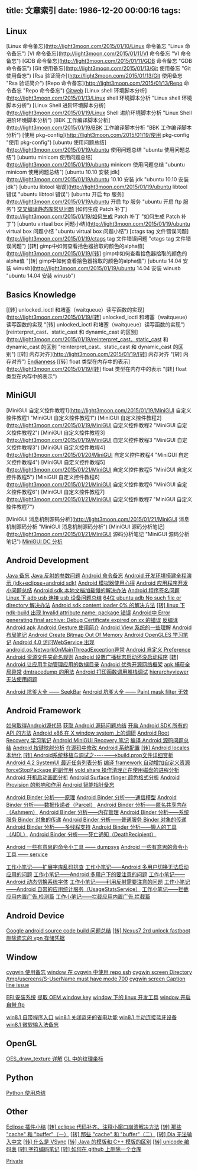 title: 文章索引
date: 1986-12-20 00:00:16
tags: 
---

## Linux

[Linux 命令备忘](http://light3moon.com/2015/01/10/Linux 命令备忘 "Linux 命令备忘") 
[VI 命令备忘](http://light3moon.com/2015/01/11/VI 命令备忘 "VI 命令备忘") 
[GDB 命令备忘](http://light3moon.com/2015/01/11/GDB 命令备忘 "GDB 命令备忘") 
[Git 使用备忘](http://light3moon.com/2015/01/13/Git 使用备忘 "Git 使用备忘") 
[Rsa 验证简介](http://light3moon.com/2015/01/13/Git 使用备忘 "Rsa 验证简介") 
[Repo 命令备忘](http://light3moon.com/2015/01/13/Repo 命令备忘 "Repo 命令备忘") 
[Gitweb](http://light3moon.com/2015/01/13/Gitweb "Gitweb") 
[Linux shell 环境脚本分析](http://light3moon.com/2015/01/13/Linux shell 环境脚本分析 "Linux shell 环境脚本分析") 
[Linux Shell 进阶环境脚本分析](http://light3moon.com/2015/01/19/Linux Shell 进阶环境脚本分析 "Linux Shell 进阶环境脚本分析") 
[BBK 工作编译脚本分析](http://light3moon.com/2015/01/19/BBK 工作编译脚本分析 "BBK 工作编译脚本分析") 
[使用 pkg-config](http://light3moon.com/2015/01/19/使用 pkg-config "使用 pkg-config") 
[ubuntu 使用问题总结](http://light3moon.com/2015/01/19/ubuntu 使用问题总结 "ubuntu 使用问题总结") 
[ubuntu minicom 使用问题总结](http://light3moon.com/2015/01/19/ubuntu minicom 使用问题总结 "ubuntu minicom 使用问题总结") 
[ubuntu 10.10 安装 jdk](http://light3moon.com/2015/01/19/ubuntu 10.10 安装 jdk "ubuntu 10.10 安装 jdk") 
[ubuntu libtool 错误](http://light3moon.com/2015/01/19/ubuntu libtool 错误 "ubuntu libtool 错误") 
[ubuntu 开启 ftp 服务](http://light3moon.com/2015/01/19/ubuntu 开启 ftp 服务 "ubuntu 开启 ftp 服务") 
[交叉编译静态库常见问题](http://light3moon.com/2015/01/19/交叉编译静态库常见问题 "交叉编译静态库常见问题") 
[如何生成 Patch 补丁](http://light3moon.com/2015/01/19/如何生成 Patch 补丁 "如何生成 Patch 补丁") 
[ubuntu virtual box 问题小结](http://light3moon.com/2015/01/19/ubuntu virtual box 问题小结 "ubuntu virtual box 问题小结") 
[ctags tag 文件错误问题](http://light3moon.com/2015/01/19/ctags tag 文件错误问题 "ctags tag 文件错误问题") 
[[转] gimp中如何查看拾色器拾取的颜色的alpha值](http://light3moon.com/2015/01/19/[转] gimp中如何查看拾色器拾取的颜色的alpha值 "[转] gimp中如何查看拾色器拾取的颜色的alpha值") 
[ubuntu 14.04 安装 winusb](http://light3moon.com/2015/01/19/ubuntu 14.04 安装 winusb "ubuntu 14.04 安装 winusb") 


## Basics Knowledge

[[转] unlocked_ioctl 和堵塞（waitqueue）读写函数的实现](http://light3moon.com/2015/01/19/[转] unlocked_ioctl 和堵塞（waitqueue）读写函数的实现 "[转] unlocked_ioctl 和堵塞（waitqueue）读写函数的实现") 
[reinterpret_cast、static_cast 和 dynamic_cast 的区别](http://light3moon.com/2015/01/19/reinterpret_cast、static_cast 和 dynamic_cast 的区别 "reinterpret_cast、static_cast 和 dynamic_cast 的区别") 
[[转] 内存对齐](http://light3moon.com/2015/01/19/[转] 内存对齐 "[转] 内存对齐") 
[Endianness](http://light3moon.com/2015/01/19/Endianness "Endianness") 
[[转] float 类型在内存中的表示](http://light3moon.com/2015/01/19/[转] float 类型在内存中的表示 "[转] float 类型在内存中的表示") 


## MiniGUI

[MiniGUI 自定义控件教程1](http://light3moon.com/2015/01/19/MiniGUI 自定义控件教程1 "MiniGUI 自定义控件教程1") 
[MiniGUI 自定义控件教程2](http://light3moon.com/2015/01/19/MiniGUI 自定义控件教程2 "MiniGUI 自定义控件教程2") 
[MiniGUI 自定义控件教程3](http://light3moon.com/2015/01/19/MiniGUI 自定义控件教程3 "MiniGUI 自定义控件教程3") 
[MiniGUI 自定义控件教程4](http://light3moon.com/2015/01/20/MiniGUI 自定义控件教程4 "MiniGUI 自定义控件教程4") 
[MiniGUI 自定义控件教程5](http://light3moon.com/2015/01/21/MiniGUI 自定义控件教程5 "MiniGUI 自定义控件教程5") 
[MiniGUI 自定义控件教程6](http://light3moon.com/2015/01/21/MiniGUI 自定义控件教程6 "MiniGUI 自定义控件教程6") 
[MiniGUI 自定义控件教程7](http://light3moon.com/2015/01/21/MiniGUI 自定义控件教程7 "MiniGUI 自定义控件教程7") 

[MiniGUI 消息机制源码分析](http://light3moon.com/2015/01/21/MiniGUI 消息机制源码分析 "MiniGUI 消息机制源码分析") 
[MiniGUI 源码分析笔记](http://light3moon.com/2015/01/21/MiniGUI 源码分析笔记 "MiniGUI 源码分析笔记") 
[MiniGUI DC 分析](http://mingming-killer.diandian.com/post/2012-11-23/40042205741 "MiniGUI DC 分析") 


## Android Development

[Java 备忘](http://mingming-killer.diandian.com/post/2012-11-23/40042118355 "Java 备忘") 
[Java 反射的参数问题](http://mingming-killer.diandian.com/post/2014-12-27/40065680516 "Java 反射的参数问题") 
[Android 命令备忘](http://mingming-killer.diandian.com/post/2013-10-30/40056056697 "Android 命令备忘") 
[Android 开发环境搭建全程演示 (jdk+eclipse+android sdk)](http://mingming-killer.diandian.com/post/2012-02-19/40038133438 "Android 开发环境搭建全程演示 (jdk+eclipse+android sdk)") 
[Android 模拟器使用心得](http://mingming-killer.diandian.com/post/2012-11-23/40043137292 "Android 模拟器使用心得") 
[Android 应用程序开发小问题总结](http://mingming-killer.diandian.com/post/2012-11-23/40042612750 "Android 应用程序开发小问题总结") 
[Android sdk 本地文档加载慢的解决办法](http://mingming-killer.diandian.com/post/2012-11-22/40042474656 "Android sdk 本地文档加载慢的解决办法") 
[Android 程序签名问题](http://mingming-killer.diandian.com/post/2012-04-09/40039374207 "Android 程序签名问题") 
[Linux 下 adb usb 连接 usb 设备问题总结](http://mingming-killer.diandian.com/post/2012-11-23/40043044175 "Linux 下 adb usb 连接 usb 设备问题总结") 
[64位 ubuntu adb No such file or directory 解决办法](http://mingming-killer.diandian.com/post/2013-08-26/40052345030 "64位 ubuntu adb No such file or directory 解决办法") 
[Android sdk content loader 0% 的解决方法](http://mingming-killer.diandian.com/post/2014-04-24/40061579231 "Android sdk content loader 0% 的解决方法") 
[[转] linux 下 ndk-build 出现 Invalid attribute name: package 错误](http://mingming-killer.diandian.com/post/2013-08-26/40053692186 "[转] linux 下 ndk-build 出现 Invalid attribute name: package 错误") 
[Android中 Error generating final archive: Debug Certificate expired on xx 的错误](http://mingming-killer.diandian.com/post/2011-07-24/40038165328 "Android中 Error generating final archive: Debug Certificate expired on xx 的错误") 
[反编译 Android apk](http://mingming-killer.diandian.com/post/2012-03-02/40038459637 "反编译 Android apk") 
[Android Gesture 使用简介](http://mingming-killer.diandian.com/post/2012-11-23/40042527201 "Android Gesture 使用简介") 
[Android View 系统的一些理解](http://mingming-killer.diandian.com/post/2012-08-21/40039695400 "Android View 系统的一些理解") 
[Android 布局笔记](http://mingming-killer.diandian.com/post/2012-11-23/40042020328 "Android 布局笔记") 
[Android Create Bitmap Out Of Memory](http://mingming-killer.diandian.com/post/2012-11-23/40043824662 "Android Create Bitmap Out Of Memory") 
[Android OpenGLES 学习笔记](http://mingming-killer.diandian.com/post/2012-08-21/40039904672 "Android OpenGLES 学习笔记") 
[Android 4.0 访问WebService 出现 android.os.NetworkOnMainThreadException异常](http://mingming-killer.diandian.com/post/2012-08-31/40038128935 "Android 4.0 访问WebService 出现 android.os.NetworkOnMainThreadException异常") 
[Android 自定义 Preference](http://mingming-killer.diandian.com/post/2012-11-23/40042795428 "Android 自定义 Preference") 
[Android 资源文件夹命名规则](http://mingming-killer.diandian.com/post/2014-05-04/40061663797 "Android 资源文件夹命名规则") 
[Android 设置广播标志启动还没启动程序](http://mingming-killer.diandian.com/post/2014-05-15/40061752791 "Android 设置广播标志启动还没启动程序") 
[[转] Android 让应用手动管理应用的数据目录](http://mingming-killer.diandian.com/post/2014-05-26/40061843062 "[转] Android 让应用手动管理应用的数据目录") 
[Android 优秀开源网络框架](http://mingming-killer.diandian.com/post/2014-05-26/40061842470 "Android 优秀开源网络框架") 
[apk 捕获全局异常](http://mingming-killer.diandian.com/post/2014-06-17/40062037390 "apk 捕获全局异常") 
[dmtracedump 的用法](http://mingming-killer.diandian.com/post/2014-07-22/40062251272 "dmtracedump 的用法") 
[Android 打印函数调用堆栈调试](http://mingming-killer.diandian.com/post/2014-07-28/40062314377 "Android 打印函数调用堆栈调试") 
[hierarchyviewer 无法使用问题](http://mingming-killer.diandian.com/post/2014-12-20/40065644503 "hierarchyviewer 无法使用问题") 

[Android 坑爹大全 —— SeekBar](http://mingming-killer.diandian.com/post/2014-08-13/40062497661 "Android 坑爹大全 —— SeekBar") 
[Android 坑爹大全 —— Paint mask filter 无效](http://mingming-killer.diandian.com/post/2014-09-19/40063020120 "Android 坑爹大全 —— Paint mask filter 无效") 


## Android Framework

[如何取得Android源代码](http://mingming-killer.diandian.com/post/2012-02-19/40038593763 "如何取得Android源代码") 
[获取 Android 源码问题总结](http://mingming-killer.diandian.com/post/2013-12-19/40060490947 "获取 Android 源码问题总结") 
[开启 Android SDK 所有的 API 的方法](http://mingming-killer.diandian.com/post/2012-11-23/40042629605 "开启 Android SDK 所有的 API 的方法") 
[Android x86 在 X window system 上的调研](http://mingming-killer.diandian.com/post/2012-11-23/40043597499 "Android x86 在 X window system 上的调研") 
[Android Root Recovery 学习笔记](http://mingming-killer.diandian.com/post/2012-08-21/40039144800 "Android Root Recovery 学习笔记") 
[Android MiniGUI Recovery 笔记](http://mingming-killer.diandian.com/post/2012-11-23/40042663361 "Android MiniGUI Recovery 笔记") 
[编译 Android 源码问题总结](http://mingming-killer.diandian.com/post/2012-11-23/40042370948 "编译 Android 源码问题总结") 
[Android 按键映射分析](http://mingming-killer.diandian.com/post/2012-11-23/40043260736 "Android 按键映射分析") 
[在源码中修改 Android 系统配置](http://mingming-killer.diandian.com/post/2013-09-02/40052117745 "在源码中修改 Android 系统配置") 
[[转] Android locales 本地化](http://mingming-killer.diandian.com/post/2013-11-14/40060119035 "[转] Android locales 本地化") 
[[转] Android系统移植与调试之------->build.prop文件详细赏析](http://mingming-killer.diandian.com/post/2013-11-15/40060103255 "[转] Android系统移植与调试之------->build.prop文件详细赏析") 
[Android 4.2 SystemUI 最近任务列表分析](http://mingming-killer.diandian.com/post/2014-04-28/40061628264 "Android 4.2 SystemUI 最近任务列表分析") 
[编译 framework 自动增加自定义资源](http://mingming-killer.diandian.com/post/2014-05-04/40061671114 "编译 framework 自动增加自定义资源") 
[forceStopPackage 的副作用](http://mingming-killer.diandian.com/post/2014-05-15/40061757929 "forceStopPackage 的副作用") 
[vold share 操作清理正在使用磁盘的进程分析](http://mingming-killer.diandian.com/post/2014-05-17/40061795955 "vold share 操作清理正在使用磁盘的进程分析") 
[Android 开机启动画面分析](http://mingming-killer.diandian.com/post/2014-05-20/40061810899 "Android 开机启动画面分析") 
[Android Surface flinger 颜色格式分析](http://mingming-killer.diandian.com/post/2014-05-31/40061867491 "Android Surface flinger 颜色格式分析") 
[Android Provision 的影响和作用](http://mingming-killer.diandian.com/post/2014-09-09/40062912287 "Android Provision 的影响和作用") 
[Android 智能指针备忘](http://mingming-killer.diandian.com/post/2014-06-17/40062011119 "Android 智能指针备忘") 

[Android Binder 分析——原理](http://mingming-killer.diandian.com/post/2014-08-22/40062739695 "Android Binder 分析——原理") 
[Android Binder 分析——通信模型](http://mingming-killer.diandian.com/post/2014-09-12/40062959178 "Android Binder 分析——通信模型") 
[Android Binder 分析——数据传递者（Parcel）](http://mingming-killer.diandian.com/post/2014-09-23/40063048909 "Android Binder 分析——数据传递者（Parcel）") 
[Android Binder 分析——匿名共享内存（Ashmem）](http://mingming-killer.diandian.com/post/2014-10-31/40063291795 "Android Binder 分析——匿名共享内存（Ashmem）") 
[Android Binder 分析——内存管理](http://mingming-killer.diandian.com/post/2014-10-11/40063168555 "Android Binder 分析——内存管理") 
[Android Binder 分析——系统服务 Binder 对象的传递](http://mingming-killer.diandian.com/post/2014-08-27/40062814789 "Android Binder 分析——系统服务 Binder 对象的传递") 
[Android Binder 分析——普通服务 Binder 对象的传递](http://mingming-killer.diandian.com/post/2014-11-08/40063333232 "Android Binder 分析——普通服务 Binder 对象的传递") 
[Android Binder 分析——多线程支持](http://mingming-killer.diandian.com/post/2014-08-19/40062702434 "Android Binder 分析——多线程支持") 
[Android Binder 分析——懒人的工具（AIDL）](http://mingming-killer.diandian.com/post/2014-08-04/40062388014 "Android Binder 分析——懒人的工具（AIDL）") 
[Android Binder 分析——死亡通知（DeathRecipient）](http://mingming-killer.diandian.com/post/2014-11-19/40064430905 "Android Binder 分析——死亡通知（DeathRecipient）") 

[Android 一些有意思的命令小工具 —— dumpsys](http://mingming-killer.diandian.com/post/2014-12-22/40065669072 "Android 一些有意思的命令小工具 —— dumpsys") 
[Android 一些有意思的命令小工具 —— service](http://mingming-killer.diandian.com/post/2014-12-20/40065655791 "Android 一些有意思的命令小工具 —— service") 

[工作小笔记——扩展字库乱码排查](http://mingming-killer.diandian.com/post/2014-08-08/40062437624 "工作小笔记——扩展字库乱码排查") 
[工作小笔记——Android 多用户切换无法启动应用的问题](http://mingming-killer.diandian.com/post/2014-10-08/40063121053 "工作小笔记——Android 多用户切换无法启动应用的问题") 
[工作小笔记——Android 多用户下的要注意的问题](http://mingming-killer.diandian.com/post/2014-10-09/40063130162 "工作小笔记——Android 多用户下的要注意的问题") 
[工作小笔记——Android 动态切换系统字体](http://mingming-killer.diandian.com/post/2014-10-23/40063248496 "工作小笔记——Android 动态切换系统字体") 
[工作小笔记——利用反射需要注意的问题](http://mingming-killer.diandian.com/post/2014-10-28/40063279653 "工作小笔记——利用反射需要注意的问题") 
[工作小笔记——Android 自带的应用统计服务（UsageStatsService）](http://mingming-killer.diandian.com/post/2014-12-22/40065676359 "工作小笔记——Android 自带的应用统计服务（UsageStatsService）") 
[工作小笔记——拦截应用内置广告.检测篇](http://mingming-killer.diandian.com/post/2014-11-24/40064455886 "工作小笔记——拦截应用内置广告.检测篇") 
[工作小笔记——拦截应用内置广告.拦截篇](http://mingming-killer.diandian.com/post/2014-12-27/40065701903 "工作小笔记——拦截应用内置广告.拦截篇") 


## Android Device

[Google android source code build 问题总结](http://mingming-killer.diandian.com/post/2014-01-08/40060697037 "Google android source code build 问题总结") 
[[转] Nexus7 2rd unlock fastboot](http://mingming-killer.diandian.com/post/2013-12-16/40060463270 "[转] Nexus7 2rd unlock fastboot") 
[删除遗忘的 vpn 存储凭据](http://mingming-killer.diandian.com/post/2014-12-01/40065502652 "删除遗忘的 vpn 存储凭据") 


## Window

[cygwin 使用备忘](http://mingming-killer.diandian.com/post/2013-07-27/40051133099 "cygwin 使用备忘") 
[window 在 cygwin 中使用 repo ssh](http://mingming-killer.diandian.com/post/2012-11-22/40042324975 "window 在 cygwin 中使用 repo ssh") 
[cygwin screen Directory /tmp/uscreens/S-UserName must have mode 700](http://mingming-killer.diandian.com/post/2014-05-01/40061664796 "cygwin screen Directory /tmp/uscreens/S-UserName must have mode 700") 
[cygwin screen Caption line issue](http://mingming-killer.diandian.com/post/2014-05-02/40061657220 "cygwin screen Caption line issue") 

[EFI 安装系统](http://mingming-killer.diandian.com/post/2014-05-02/40061677452 "EFI 安装系统") 
[提取 OEM window key](http://mingming-killer.diandian.com/post/2014-06-17/40062038137 "提取 OEM window key") 
[window 下的 linux 开发工具](http://mingming-killer.diandian.com/post/2012-11-22/40043529497 "window 下的 linux 开发工具") 
[window 开启自带 ftp](http://mingming-killer.diandian.com/post/2012-11-22/40043063359 "window 开启自带 ftp") 

[win8.1 自带程序入口](http://mingming-killer.diandian.com/post/2014-02-03/40060915144 "win8.1 自带程序入口") 
[win8.1 关闭蓝牙的省电功能](http://mingming-killer.diandian.com/post/2014-08-22/40062749280 "win8.1 关闭蓝牙的省电功能") 
[win8.1 手动连接蓝牙设备](http://mingming-killer.diandian.com/post/2014-09-18/40062981165 "win8.1 手动连接蓝牙设备") 
[win8.1 微软输入法备忘](http://mingming-killer.diandian.com/post/2014-12-31/40065717557 "win8.1 微软输入法备忘") 


## OpenGL

[OES_draw_texture 详解](http://mingming-killer.diandian.com/post/2013-11-03/40056620141) 
[GL 中的纹理坐标](http://mingming-killer.diandian.com/post/2014-06-13/40062006061 "GL 中的纹理坐标") 


## Python

[Python 使用总结](http://mingming-killer.diandian.com/post/2014-01-07/40060700011 "Python 使用总结") 


## Other

[Eclipse 插件小结](http://mingming-killer.diandian.com/post/2012-11-22/40042628884 "Eclipse 插件小结") 
[[转] eclipse 代码补齐、注释小窗口崩溃解决方法](http://mingming-killer.diandian.com/post/2014-04-26/40061615417 "[转] eclipse 代码补齐、注释小窗口崩溃解决方法") 
[[转] 那些 "cache" 和 "buffer"（一）](http://mingming-killer.diandian.com/post/2012-11-22/40043627359 "[转] 那些 cache 和 buffer（一）") 
[[转] 那些 "cache" 和 "buffer"（二）](http://mingming-killer.diandian.com/post/2012-11-22/40043851115 "[转] 那些 cache 和 buffer（二）") 
[[转] Dia 无法输入中文](http://mingming-killer.diandian.com/post/2012-12-11/40046147033 "[转] Dia 无法输入中文") 
[[转] 什么是 VSync](http://mingming-killer.diandian.com/post/2014-06-17/40062018531 "[转] 什么是 VSync") 
[[转] Java 的模版和 C++ 模版的区别](http://mingming-killer.diandian.com/post/2014-06-20/40062030713 "[转] Java 的模版和 C++ 模版的区别") 
[[转] unicode 编码表](http://mingming-killer.diandian.com/post/2014-08-08/40062434087 "[转] unicode 编码表") 
[[转] 字符编码笔记](http://mingming-killer.diandian.com/post/2014-08-08/40062440589 "[转] 字符编码笔记") 
[[转] 如何在 github 上删除一个仓库](http://mingming-killer.diandian.com/post/2014-11-25/40064450570 "[转] 如何在 github 上删除一个仓库") 



[Private](http://mingming-killer.diandian.com/post/2012-11-22/40042558341 "Private") 
